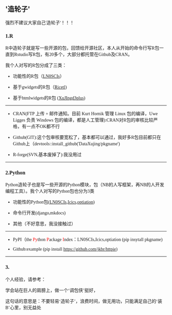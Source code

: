 ## '造轮子'

<font face="Georgia">


强烈不建议大家自己'造轮子'！！！


### 1.R
R中造轮子就是写一些开源的包，回馈给开源社区，本人从开始的命令行写R包一直到Rstudio写R包，有20多个，大部分都托管在Github及CRAN。

我个人对写的R包分成了三类：

+ 功能性的R包（[LN0SCIs](https://CRAN.R-project.org/package=LN0SCIs)）

+ 基于gwidgets的R包（[Ricetl](https://CRAN.R-project.org/package=Ricetl))

+ 基于htmlwidgets的R包 ([XuJIngd3plus](https://github.com/DataXujing/XuJIngd3plus))

------

+ CRAN(FTP 上传 + 邮件通知。目前 Kurt Hornik 管理 Linux 包的编译，Uwe Ligges 负责 Windows 包的编译，都是人工管理):CRAN对R包的审核比较严格，有一点不OK都不行

+ Github(GIT):这个包审核要宽松了，基本都可以通过，我好多R包目前都只在Github上（devtools::install_github('DataXujing/pkgname')

+ R-forge(SVN,基本废掉了):我没用过


------

### 2.Python

Python造轮子也是写一些开源的Python模块，包（NB的人写框架，再NB的人开发编程工具）。我个人对写的Python包也分为3类

+ 功能性的Python包([LN0SCIs](https://pypi.python.org/pypi/LN0SCIs/0.1.1),[Icics](https://pypi.python.org/pypi/Icics/0.3.3),[optiation](https://pypi.python.org/pypi/Optiation/0.3.6))

+ 命令行开发(django,mkdocs)

+ 其他（不好意思，我没接触过）

------

+ PyPI（the <font color='red'>Py</font>thon <font color='red'>P</font>ackage <font color='red'>I</font>ndex：LN0SCIs,Icics,optiation (pip insytall pkgname)

+ Github:example  (pip install https://github.com/jkbr/httpie)
 
--------------------

### 3. 

个人经验，请参考：

学会站在巨人的肩膀上，做一个‘调包侠’挺好，

这句话的意思是：不要轻易‘造轮子’，浪费时间，做无用功，只能满足自己的‘装B’心里，别无益处

</font>